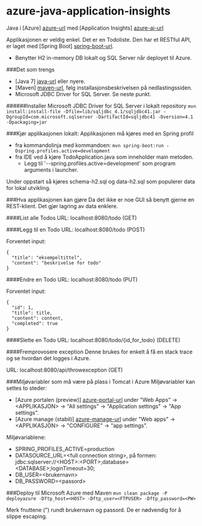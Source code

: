 # azure-java-application-insights
Java i [Azure] [azure-url] med [Application Insights] [azure-ai-url]

Applikasjonen er veldig enkel. Det er en Todoliste. Den har et RESTful API, er laget med [Spring Boot] [spring-boot-url].

- Benytter H2 in-memory DB lokalt og SQL Server når deployet til Azure.

###Det som trengs
- [Java 7] [java-url] eller nyere.
- [Maven] [maven-url], følg installasjonsbeskrivelsen på nedlastingssiden.
- Microsoft JDBC Driver for SQL Server. Se neste punkt.

######Installer Microsoft JDBC Driver for SQL Server i lokalt repository
`mvn install:install-file -Dfile=lib/sqljdbc_4.1/sqljdbc41.jar -DgroupId=com.microsoft.sqlserver -DartifactId=sqljdbc41 -Dversion=4.1 -Dpackaging=jar`

###Kjør applikasjonen lokalt:
Applikasjonen må kjøres med en Spring profil

- fra kommandolinja med kommandoen: `mvn spring-boot:run -Dspring.profiles.active=development`
- fra IDE ved å kjøre TodoApplication.java som inneholder main metoden.
    - Legg til '--spring.profiles.active=development' som program arguments i launcher.

Under oppstart så kjøres schema-h2.sql og data-h2.sql som populerer data for lokal utvikling.

###Hva applikasjonen kan gjøre
Da det ikke er noe GUI så benytt gjerne en REST-klient. Det gjør lagring av data enklere.

####List alle Todos
URL: localhost:8080/todo (GET)

####Legg til en Todo
URL: localhost:8080/todo (POST)

Forventet input:

    {
      "title": "eksempeltittel",
      "content": "beskrivelse for todo"
    }
    
####Endre en Todo
URL: localhost:8080/todo (PUT)

Forventet input:

    {
      "id": 1,
      "title": title,
      "content": content,
      "completed": true
    }

####Slette en Todo
URL: localhost:8080/todo/{id_for_todo} (DELETE)

####Fremprovosere exception
Denne brukes for enkelt å få en stack trace og se hvordan det logges i Azure.

URL: localhost:8080/api/throwexception (GET)

###Miljøvariabler som må være på plass i Tomcat i Azure
Miljøvariabler kan settes to steder:

- [Azure portalen (preview)] [azure-portal-url] under "Web Apps" -> \<APPLIKASJON\> -> "All settings" -> "Application settings" -> "App settings".
- [Azure manage (stabil)] [azure-manage-url] under "Web apps" -> \<APPLIKASJON\> -> "CONFIGURE" -> "app settings".

Miljøvariablene:

- SPRING_PROFILES_ACTIVE=production
- DATASOURCE_URL=\<full connection string\>, på formen: jdbc:sqlserver://\<HOST\>:\<PORT\>;database=\<DATABASE\>;loginTimeout=30;
- DB_USER=\<brukernavn\>
- DB_PASSWORD=\<passord\>

###Deploy til Microsoft Azure‎ med Maven
`mvn clean package -P deployazure -Dftp_host=<HOST> -Dftp_user=<FTPUSER> -Dftp_password=<PW>`

Merk fnuttene (") rundt brukernavn og passord. De er nødvendig for å slippe escaping.

[azure-url]: http://azure.microsoft.com/en-us/
[azure-portal-url]: https://portal.azure.com/
[azure-manage-url]: https://manage.windowsazure.com/
[azure-ai-url]: http://azure.microsoft.com/en-us/services/application-insights/
[java-url]: http://www.oracle.com/technetwork/java/javase/downloads/index.html
[maven-url]: http://maven.apache.org/
[spring-boot-url]: http://projects.spring.io/spring-boot/